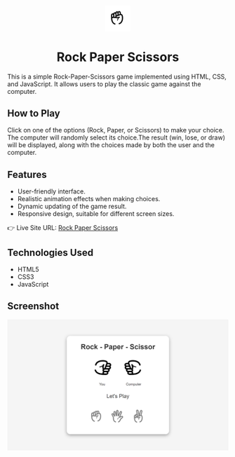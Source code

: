 <div align='center'><img src='https://raw.githubusercontent.com/vinhphuphan/rock-paper-scissors/main/images/rock.png' style="width: 6vw"/> 
  <h1 >Rock Paper Scissors</h1>
</div>

This is a simple Rock-Paper-Scissors game implemented using HTML, CSS, and JavaScript. It allows users to play the classic game against the computer.

## How to Play

Click on one of the options (Rock, Paper, or Scissors) to make your choice. The computer will randomly select its choice.The result (win, lose, or draw) will be displayed, along with the choices made by both the user and the computer.

## Features

- User-friendly interface.
- Realistic animation effects when making choices.
- Dynamic updating of the game result.
- Responsive design, suitable for different screen sizes.

👉 Live Site URL: [Rock Paper Scissors](https://vinhphuphan.github.io/rock-paper-scissors/)

## Technologies Used

- HTML5
- CSS3
- JavaScript

## Screenshot

<img src="https://raw.githubusercontent.com/vinhphuphan/rock-paper-scissors/main/images/screenshot.png" style="max-width: 100%">
